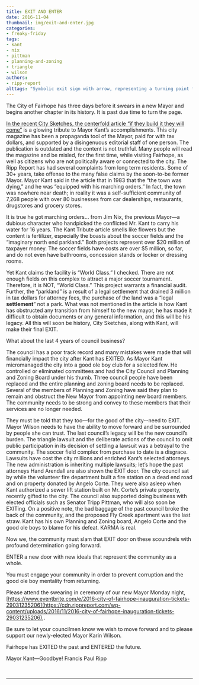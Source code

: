 ```yaml
---
title: EXIT AND ENTER
date: 2016-11-04
thumbnail: img/exit-and-enter.jpg
categories:
- freaky-friday
tags:
- kant
- nix
- pittman
- planning-and-zoning
- triangle
- wilson
authors:
- ripp-report
alttags: "Symbolic exit sign with arrow, representing a turning point for Fairhope as a new mayor takes office after years of leader..."
---
```

The City of Fairhope has three days before it swears in a new Mayor and begins another chapter in its history. It is past due time to turn the page.

[In the recent City Sketches, the centerfold article “if they build it they will come”](https://cdn.rippreport.com/wp-content/uploads/2016/11/showdocument?id=13260) is a glowing tribute to Mayor Kant’s accomplishments. This city magazine has been a propaganda tool of the Mayor, paid for with tax dollars, and supported by a disingenuous editorial staff of one person. The publication is outdated and the content is not truthful. Many people will read the magazine and be misled, for the first time, while visiting Fairhope, as well as citizens who are not politically aware or connected to the city. The Ripp Report has had several complaints from long term residents. Some of 30+ years, take offense to the many false claims by the soon-to-be former Mayor. Mayor Kant said in the article that in 1983 that the “the town was dying,” and he was “equipped with his marching orders.” In fact, the town was nowhere near death; in reality it was a self-sufficient community of 7,268 people with over 80 businesses from car dealerships, restaurants, drugstores and grocery stores.

It is true he got marching orders… from Jim Nix, the previous Mayor—a dubious character who handpicked the conflicted Mr. Kant to carry his water for 16 years. The Kant Tribute article smells like flowers but the content is fertilizer, especially the boasts about the soccer fields and the “imaginary north end parkland.” Both projects represent over $20 million of taxpayer money. The soccer fields have costs are over $5 million, so far, and do not even have bathrooms, concession stands or locker or dressing rooms.

Yet Kant claims the facility is “World Class.” I checked. There are not enough fields on this complex to attract a major soccer tournament. Therefore, it is NOT, “World Class.” This project warrants a financial audit. Further, the “parkland” is a result of a legal settlement that drained 3 million in tax dollars for attorney fees, the purchase of the land was a “legal **settlement**” not a park. What was not mentioned in the article is how Kant has obstructed any transition from himself to the new mayor, he has made it difficult to obtain documents or any general information, and this will be his legacy. All this will soon be history, City Sketches, along with Kant, will make their final EXIT.

What about the last 4 years of council business?

The council has a poor track record and many mistakes were made that will financially impact the city after Kant has EXITED. As Mayor Kant micromanaged the city into a good ole boy club for a selected few. He controlled or eliminated committees and had the City Council and Planning and Zoning Board under his thumb. Three council people have been replaced and the entire planning and zoning board needs to be replaced. Several of the members of Planning and Zoning have said they plan to remain and obstruct the New Mayor from appointing new board members. The community needs to be strong and convey to these members that their services are no longer needed.

They must be told that they too—for the good of the city--need to EXIT. Mayor Wilson needs to have the ability to move forward and be surrounded by people she can trust. The last council’s legacy will be the new council’s burden. The triangle lawsuit and the deliberate actions of the council to omit public participation in its decision of settling a lawsuit was a betrayal to the community. The soccer field complex from purchase to date is a disgrace. Lawsuits have cost the city millions and enriched Kant’s selected attorneys. The new administration is inheriting multiple lawsuits; let’s hope the past attorneys Hand Arendall are also shown the EXIT door. The city council sat by while the volunteer fire department built a fire station on a dead end road and on property donated by Angelo Corte. They were also asleep when Kant authorized a sewer lift station built on Mr. Corte’s private property, recently gifted to the city. The council also supported doing business with elected officials such as Senator Tripp Pittman, who will also soon be EXITing. On a positive note, the bad baggage of the past council broke the back of the community, and the proposed Fly Creek apartment was the last straw. Kant has his own Planning and Zoning board, Angelo Corte and the good ole boys to blame for his defeat. KARMA is real.

Now we, the community must slam that EXIT door on these scoundrels with profound determination going forward.

ENTER a new door with new ideals that represent the community as a whole.

You must engage your community in order to prevent corruption and the good ole boy mentality from returning.

Please attend the swearing in ceremony of our new Mayor Monday night, [https://www.eventbrite.com/e/2016-city-of-fairhope-inauguration-tickets-29031235206](https://cdn.rippreport.com/wp-content/uploads/2016/11/2016-city-of-fairhope-inauguration-tickets-29031235206),.

Be sure to let your councilmen know we wish to move forward and to please support our newly-elected Mayor Karin Wilson.

Fairhope has EXITED the past and ENTERED the future.

Mayor Kant—Goodbye! Francis Paul Ripp

 

* * *
